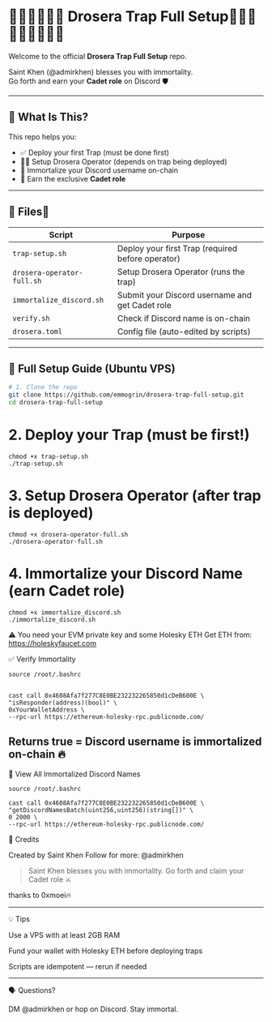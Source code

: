 # 🧡🧡🧡🧡🧡🧡 Drosera Trap Full Setup🧡🧡🧡🧡🧡🧡🧡🧡🧡

Welcome to the official **Drosera Trap Full Setup** repo.

Saint Khen (@admirkhen) blesses you with immortality.  
Go forth and earn your **Cadet role** on Discord 🛡️

---

## 🧱 What Is This?

This repo helps you:

- ✅ Deploy your first Trap (must be done first)
- 🧑‍💻 Setup Drosera Operator (depends on trap being deployed)
- 🔗 Immortalize your Discord username on-chain
- 🏅 Earn the exclusive **Cadet role**

---

## 📁 Files🧡

| Script | Purpose |
|--------|---------|
| `trap-setup.sh`            | Deploy your first Trap (required before operator) |
| `drosera-operator-full.sh` | Setup Drosera Operator (runs the trap) |
| `immortalize_discord.sh`   | Submit your Discord username and get Cadet role |
| `verify.sh`                | Check if Discord name is on-chain |
| `drosera.toml`             | Config file (auto-edited by scripts) |

---

## 🚀 Full Setup Guide (Ubuntu VPS)

```bash
# 1. Clone the repo
git clone https://github.com/emmogrin/drosera-trap-full-setup.git
cd drosera-trap-full-setup
```

# 2. Deploy your Trap (must be first!)
```
chmod +x trap-setup.sh
./trap-setup.sh
```


# 3. Setup Drosera Operator (after trap is deployed)
```
chmod +x drosera-operator-full.sh
./drosera-operator-full.sh
```

# 4. Immortalize your Discord Name (earn Cadet role)
```
chmod +x immortalize_discord.sh
./immortalize_discord.sh
```

⚠️ You need your EVM private key and some Holesky ETH
Get ETH from: https://holeskyfaucet.com



✅ Verify Immortality
```
source /root/.bashrc


cast call 0x4608Afa7f277C8E0BE232232265850d1cDeB600E \
"isResponder(address)(bool)" \
0xYourWalletAddress \
--rpc-url https://ethereum-holesky-rpc.publicnode.com/
```
Returns true = Discord username is immortalized on-chain 🔥
---


📜 View All Immortalized Discord Names
```
source /root/.bashrc

cast call 0x4608Afa7f277C8E0BE232232265850d1cDeB600E \
"getDiscordNamesBatch(uint256,uint256)(string[])" \
0 2000 \
--rpc-url https://ethereum-holesky-rpc.publicnode.com/
```


👑 Credits

Created by Saint Khen
Follow for more: @admirkhen

> Saint Khen blesses you with immortality.
Go forth and claim your Cadet role ⚔️

thanks to 0xmoei🔥



---

💡 Tips

Use a VPS with at least 2GB RAM

Fund your wallet with Holesky ETH before deploying traps

Scripts are idempotent — rerun if needed



---

🗣 Questions?

DM @admirkhen or hop on Discord.
Stay immortal.


